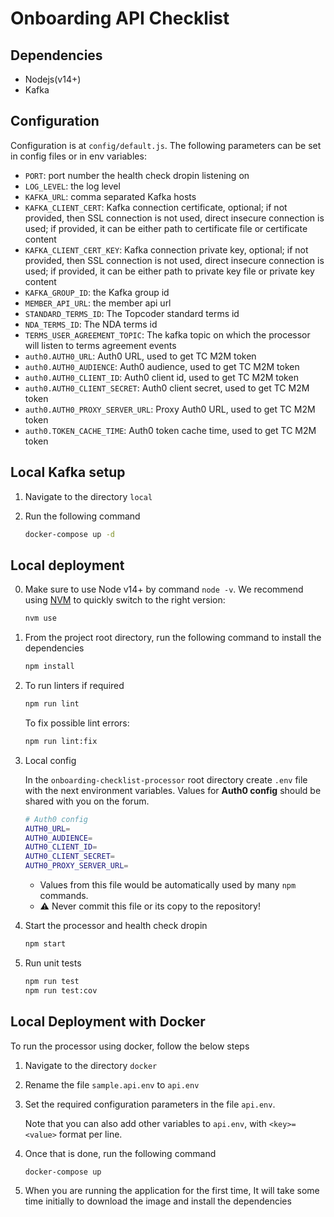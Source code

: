 # Onboarding API Checklist 

## Dependencies

- Nodejs(v14+)
- Kafka

## Configuration

Configuration is at `config/default.js`.
The following parameters can be set in config files or in env variables:

- `PORT`: port number the health check dropin listening on
- `LOG_LEVEL`: the log level
- `KAFKA_URL`: comma separated Kafka hosts
- `KAFKA_CLIENT_CERT`: Kafka connection certificate, optional;
    if not provided, then SSL connection is not used, direct insecure connection is used;
    if provided, it can be either path to certificate file or certificate content
- `KAFKA_CLIENT_CERT_KEY`: Kafka connection private key, optional;
    if not provided, then SSL connection is not used, direct insecure connection is used;
    if provided, it can be either path to private key file or private key content
- `KAFKA_GROUP_ID`: the Kafka group id
- `MEMBER_API_URL`: the member api url
- `STANDARD_TERMS_ID`: The Topcoder standard terms id
- `NDA_TERMS_ID`: The NDA terms id
- `TERMS_USER_AGREEMENT_TOPIC`: The kafka topic on which the processor will listen to terms agreement events
- `auth0.AUTH0_URL`: Auth0 URL, used to get TC M2M token
- `auth0.AUTH0_AUDIENCE`: Auth0 audience, used to get TC M2M token
- `auth0.AUTH0_CLIENT_ID`: Auth0 client id, used to get TC M2M token
- `auth0.AUTH0_CLIENT_SECRET`: Auth0 client secret, used to get TC M2M token
- `auth0.AUTH0_PROXY_SERVER_URL`: Proxy Auth0 URL, used to get TC M2M token
- `auth0.TOKEN_CACHE_TIME`: Auth0 token cache time, used to get TC M2M token

## Local Kafka setup

1. Navigate to the directory `local`

2. Run the following command

    ```bash
    docker-compose up -d
    ```

## Local deployment

0. Make sure to use Node v14+ by command `node -v`. We recommend using [NVM](https://github.com/nvm-sh/nvm) to quickly switch to the right version:

   ```bash
   nvm use
   ```

1. From the project root directory, run the following command to install the dependencies

    ```bash
    npm install
    ```

2. To run linters if required

    ```bash
    npm run lint
    ```

    To fix possible lint errors:

    ```bash
    npm run lint:fix
    ```

3. Local config

   In the `onboarding-checklist-processor` root directory create `.env` file with the next environment variables. Values for **Auth0 config** should be shared with you on the forum.<br>

      ```bash
      # Auth0 config
      AUTH0_URL=
      AUTH0_AUDIENCE=
      AUTH0_CLIENT_ID=
      AUTH0_CLIENT_SECRET=
      AUTH0_PROXY_SERVER_URL=
      ```

      - Values from this file would be automatically used by many `npm` commands.
      - ⚠️ Never commit this file or its copy to the repository!

4. Start the processor and health check dropin

    ```bash
    npm start
    ```

5. Run unit tests
    ```bash
    npm run test
    npm run test:cov
    ```

## Local Deployment with Docker

To run the processor using docker, follow the below steps

1. Navigate to the directory `docker`

2. Rename the file `sample.api.env` to `api.env`

3. Set the required configuration parameters in the file `api.env`.

    Note that you can also add other variables to `api.env`, with `<key>=<value>` format per line.

4. Once that is done, run the following command

    ```bash
    docker-compose up
    ```

5. When you are running the application for the first time, It will take some time initially to download the image and install the dependencies
